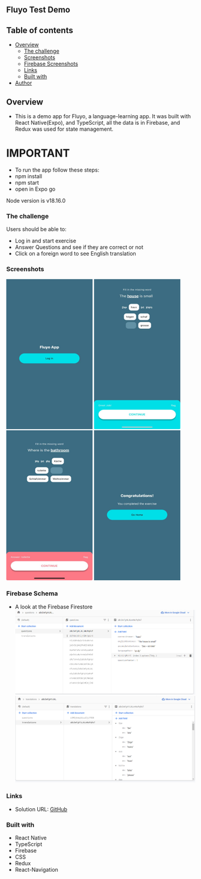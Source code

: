 ## Fluyo Test Demo

## Table of contents

- [Overview](#overview)
  - [The challenge](#the-challenge)
  - [Screenshots](#screenshots)
  - [Firebase Screenshots](#firebase-schema)
  - [Links](#links)
  - [Built with](#built-with)
- [Author](#author)

## Overview

- This is a demo app for Fluyo, a language-learning app. It was built with React Native(Expo), and TypeScript, all the data is in Firebase, and Redux was used for state management.

# IMPORTANT

- To run the app follow these steps:
- npm install
- npm start
- open in Expo go

Node version is v18.16.0

### The challenge

Users should be able to:

- Log in and start exercise
- Answer Questions and see if they are correct or not
- Click on a foreign word to see English translation

### Screenshots

<img src="./src/assets/login-screenshot.jpg" alt="Begin Screenshot" width="230" height="400" />
<img src="./src/assets/correct-screenshot.jpg" alt="App Screenshot" width="230" height="400" />
<img src="./src/assets/fail-screenshot.jpg" alt="Wrong Answer Screenshot" width="230" height="400" />
<img src="./src/assets/end-exercise-screenshot.jpg" alt="End Exercise Screenshot" width="230" height="400" />

### Firebase Schema

- A look at the Firebase Firestore
  ![Questions Schema Screenshot](./src/assets/firebase_questions_schema.png)
  ![Translations Schema Screenshot](./src/assets/translations_schema.png)

### Links

- Solution URL: [GitHub](https://github.com/mikenjuki/FluyoDemo)

### Built with

- React Native
- TypeScript
- Firebase
- CSS
- Redux
- React-Navigation
